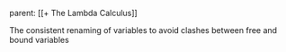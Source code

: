 parent: [[+ The Lambda Calculus]]

The consistent renaming of variables to avoid clashes between free and bound variables